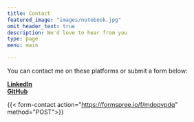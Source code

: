 ```yaml
---
title: Contact
featured_image: "images/notebook.jpg"
omit_header_text: true
description: We'd love to hear from you
type: page
menu: main

---
```

You can contact me on these platforms or submit a form below:

[**LinkedIn**](https://www.linkedin.com/in/davidmherbert/)  
[**GitHub**](https://github.com/David-dmh)

<!--
This is an example of a custom shortcode that you can put right into your content. You will need to add a form action to the the shortcode to make it work. Check out [Formspree](https://formspree.io/) for a simple, free form service. 
-->

{{< form-contact action="https://formspree.io/f/mdopvpdq" method="POST">}}



